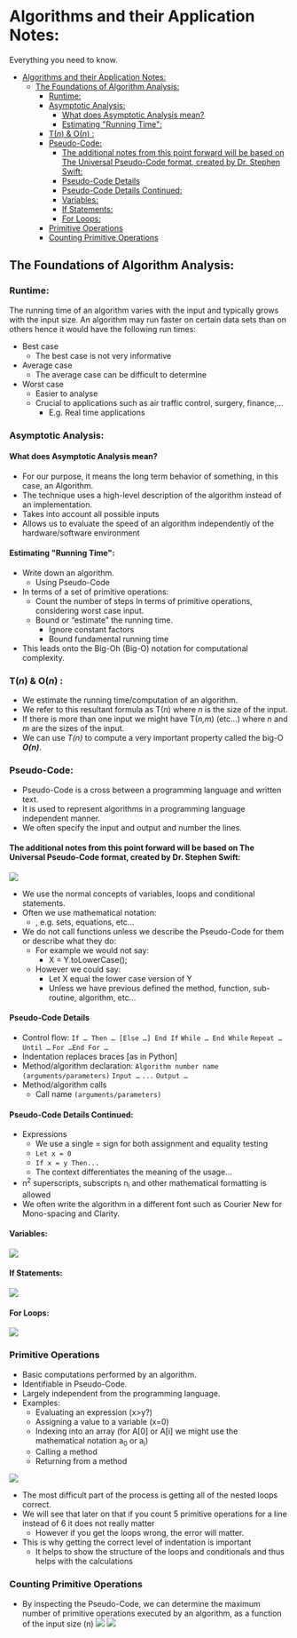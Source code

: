 # Algorithms and their Application Notes:
Everything you need to know.

<!-- TOC depthFrom:1 depthTo:6 withLinks:1 updateOnSave:1 orderedList:0 -->

- [Algorithms and their Application Notes:](#algorithms-and-their-application-notes)
	- [The Foundations of Algorithm Analysis:](#the-foundations-of-algorithm-analysis)
		- [Runtime:](#runtime)
		- [Asymptotic Analysis:](#asymptotic-analysis)
			- [What does Asymptotic Analysis mean?](#what-does-asymptotic-analysis-mean)
			- [Estimating "Running Time":](#estimating-running-time)
		- [T(_n_) & O(_n_) :](#tn-on-)
		- [Pseudo-Code:](#pseudo-code)
			- [The additional notes from this point forward will be based on The Universal Pseudo-Code format, created by Dr. Stephen Swift:](#the-additional-notes-from-this-point-forward-will-be-based-on-the-universal-pseudo-code-format-created-by-dr-stephen-swift)
			- [Pseudo-Code Details](#pseudo-code-details)
			- [Pseudo-Code Details Continued:](#pseudo-code-details-continued)
			- [Variables:](#variables)
			- [If Statements:](#if-statements)
			- [For Loops:](#for-loops)
		- [Primitive Operations](#primitive-operations)
		- [Counting Primitive Operations](#counting-primitive-operations)

<!-- /TOC -->

## The Foundations of Algorithm Analysis:
### Runtime:
The running time of an algorithm varies with the input and typically grows with the input size. An algorithm may run faster on certain data sets than on others hence it would have the following run times:
 - Best case
	 - The best case is not very informative
 - Average case
	 -	The average case can be difficult to determine
 - Worst case
	 - Easier to analyse
	 - Crucial to applications such as air traffic control, surgery, finance,…
		 - E.g. Real time applications

### Asymptotic Analysis:
#### What does Asymptotic Analysis mean?
 - For our purpose, it means the long term behavior of something, in this case, an Algorithm.
 - The technique uses a high-level description of the algorithm instead of an implementation.
 - Takes into account all possible inputs
 - Allows us to evaluate the speed of an algorithm independently of the hardware/software environment

#### Estimating "Running Time":
 - Write down an algorithm.
	 - Using Pseudo-Code
 - In terms of a set of primitive operations:
	 - Count the number of steps In terms of primitive operations, considering worst case input.
	 -  Bound or “estimate” the running time.
		 - Ignore constant factors
		 - Bound fundamental running time
 - This leads onto the Big-Oh (Big-O) notation for computational complexity.

### T(_n_) & O(_n_) :
 - We estimate the running time/computation of an algorithm.
 - We refer to this resultant formula as T(_n_) where _n_ is the size of the input.
 - If there is more than one input we might have T(_n,m_) (etc…) where *n* and *m* are the sizes of the input.
 - We can use *T(n)* to compute a very important property called the big-O ***O(n)***.

### Pseudo-Code:
 - Pseudo-Code is a cross between a programming language and written text.
 - It is used to represent algorithms in a programming language independent manner.
 - We often specify the input and output and number the lines.

#### The additional notes from this point forward will be based on The Universal Pseudo-Code format, created by Dr. Stephen Swift:
![](https://media.discordapp.net/attachments/334011383140188161/447331830740418570/unknown.png?width=558&height=384)

 - We use the normal concepts of variables, loops and conditional statements.
 - Often we use mathematical notation:
	-	, e.g. sets, equations, etc…
 - We do not call functions unless we describe the Pseudo-Code for them or describe what they do:
	-	For example we would not say:
		-	X = Y.toLowerCase();
	-	However we could say:
		-	Let X equal the lower case version of Y
		-	Unless we have previous defined the method, function, sub-routine, algorithm, etc…

#### Pseudo-Code Details
 - Control flow:
	`If … Then … [Else …] End If`
	`While … End While`
	`Repeat … Until …`
	`For …End For …`
 - Indentation replaces braces [as in Python]
 - Method/algorithm declaration:
	`Algorithm number name (arguments/parameters)`
	`Input …`
`...`
`Output …`
-	Method/algorithm calls
	-	Call name `(arguments/parameters)`

#### Pseudo-Code Details Continued:
-	Expressions
	-	We use a single = sign for both assignment and equality testing
	-	`Let x = 0`
	-	`If x = y Then...`
	-	The context differentiates the meaning of the usage…
-	n<sup>2</sup> superscripts, subscripts n<sub>i</sub> and other mathematical formatting is allowed
-	We often write the algorithm in a different font such as Courier New for Mono-spacing and Clarity.

#### Variables:
![](https://cdn.discordapp.com/attachments/334011383140188161/447334384836542475/unknown.png)
#### If Statements:
![](https://cdn.discordapp.com/attachments/334011383140188161/447334543851126814/unknown.png)
#### For Loops:
![](https://cdn.discordapp.com/attachments/334011383140188161/447334688432979971/unknown.png)

### Primitive Operations
-	Basic computations performed by an algorithm.
-	Identifiable in Pseudo-Code.
-	Largely independent from the programming language.
-	Examples:
	-	Evaluating an expression (x>y?)
	-	Assigning a value to a variable (x=0)
	-	Indexing into an array (for A[0] or A[i] we might use the mathematical notation a<sub>0</sub> or a<sub>i</sub>)
	-	Calling a method
	-	Returning from a method

![](https://cdn.discordapp.com/attachments/334011383140188161/447336167122141184/unknown.png)

-	The most difficult part of the process is getting all of the nested loops correct.
-	We will see that later on that if you count 5 primitive operations for a line instead of 6 it does not really matter
	-	However if you get the loops wrong, the error will matter.
-	This is why getting the correct level of indentation is important
	-	It helps to show the structure of the loops and conditionals and thus helps with the calculations

### Counting Primitive Operations
-	By inspecting the Pseudo-Code, we can determine the maximum number of primitive operations executed by an algorithm, as a function of the input size (n)
![](https://cdn.discordapp.com/attachments/334011383140188161/447336726906667015/unknown.png)
![](https://media.discordapp.net/attachments/334011383140188161/447337001423863808/unknown.png?width=580&height=274)
